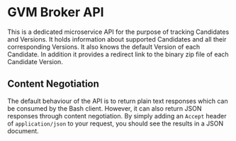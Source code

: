 # GVM Broker API

This is a dedicated microservice API for the purpose of tracking Candidates and Versions. It holds information about
supported Candidates and all their corresponding Versions. It also knows the default Version of each Candidate. In
addition it provides a redirect link to the binary zip file of each Candidate Version.

## Content Negotiation

The default behaviour of the API is to return plain text responses which can be consumed by the Bash client. However,
it can also return JSON responses through content negotiation. By simply adding an `Accept` header of `application/json`
to your request, you should see the results in a JSON document.
